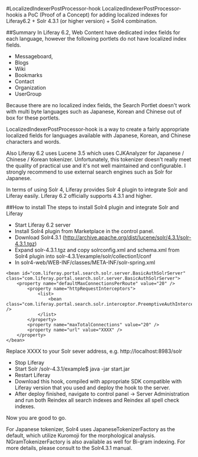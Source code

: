 #LocalizedIndexerPostProcessor-hook
LocalizedIndexerPostProcessor-hookis a PoC (Proof of a Concept) for adding localized indexes for Liferay6.2 + Solr 4.3.1 (or higher version) + Solr4 combination.  

##Summary
In Liferay 6.2, Web Content have dedicated index fields for each language, however the following portlets do not have localized index fields.
- Messageboard,
- Blogs
- Wiki
- Bookmarks
- Contact
- Organization
- UserGroup

Because there are no localized index fields, the Search Portlet doesn't work with multi byte languages such as Japanese, Korean and Chinese out of box for these portlets.

LocalizedIndexerPostProcessor-hook is a way to create a fairly appropriate localized fields for languages available with Japanese, Korean, and Chinese characters and words. 

Also Liferay 6.2 uses Lucene 3.5 which uses CJKAnalyzer for Japanese / Chinese / Korean tokenizer. Unfortunately, this tokenizer doesn't really meet the quality of practical use and it's not well maintained and configurable. I strongly recommend to use external search engines such as Solr for Japanese.

In terms of using Solr 4, Liferay provides Solr 4 plugin to integrate Solr and Liferay easily.  Liferay 6.2 officially supports 4.3.1 and higher.

##How to install
The steps to install Solr4 plugin and integrate Solr and Liferay

-  Start Liferay 6.2 server
-  Install Solr4 plugin from Marketplace in the control panel.
-  Download Solr4.3.1 (http://archive.apache.org/dist/lucene/solr/4.3.1/solr-4.3.1.tgz)
-  Expand solr-4.3.1.tgz and copy solrconfig.xml and schema.xml from Solr4 plugin into solr-4.3.1/example/solr/collection1/conf
- 	In solr4-web/WEB-INF/classes/META-INF/solr-spring.xml
```
<bean id="com.liferay.portal.search.solr.server.BasicAuthSolrServer" class="com.liferay.portal.search.solr.server.BasicAuthSolrServer">
    <property name="defaultMaxConnectionsPerRoute" value="20" />
	    <property name="httpRequestInterceptors">
		    <list>
			    <bean class="com.liferay.portal.search.solr.interceptor.PreemptiveAuthInterceptor" />
		    </list>
        </property>
        <property name="maxTotalConnections" value="20" />
        <property name="url" value="XXXX" />
    </property>
</bean>
```
Replace XXXX to your Solr sever address, e.g. http://localhost:8983/solr

- Stop Liferay 
- Start Solr 
/solr-4.3.1/example$ java -jar start.jar
-  Restart Liferay 
-  Download this hook, compiled with appropriate SDK compatible with Liferay version that you used and deploy the hook to the server.
- 	After deploy finished, navigate to control panel -> Server Administration and run both Reindex all search indexes and Reindex all spell check indexes.

Now you are good to go.

For Japanese tokenizer, Solr4 uses JapaneseTokenizerFactory as the default, which utilize Kuromoji for the morphological analysis. NGramTokenizerFactory is also available as well for Bi-gram indexing.  For more details, please consult to the Solr4.3.1 manual.





